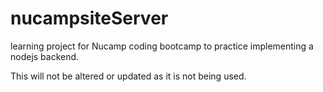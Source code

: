 # nucampsiteServer

learning project for Nucamp coding bootcamp to practice implementing a nodejs backend.

This will not be altered or updated as it is not being used.
